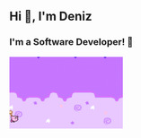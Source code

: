 <h2 align="left">Hi 👋, I'm Deniz</h2>
<h3 align="left">I'm a Software Developer! 🎉</h3>

<p align="left">
  <img src="Kirby.gif" alt="Masthead GIF" width="40%" />
</p>
